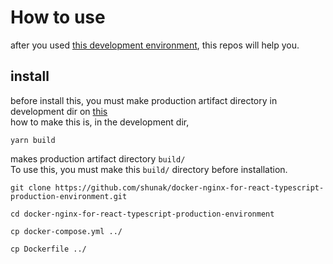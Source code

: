 # How to use
after you used [this development environment](https://github.com/shunak/docker-react-typescript-development-environment), this repos will help you.<br>
## install
before install this, you must make production artifact directory in development dir on [this](https://github.com/shunak/docker-react-typescript-development-environment)<br>
how to make this is, in the development dir, <br>
```
yarn build
```
makes production artifact directory ``build/`` <br>
To use this, you must make this ``build/`` directory before installation.


```
git clone https://github.com/shunak/docker-nginx-for-react-typescript-production-environment.git
``` 
```
cd docker-nginx-for-react-typescript-production-environment
```
```
cp docker-compose.yml ../
```
```
cp Dockerfile ../
```

